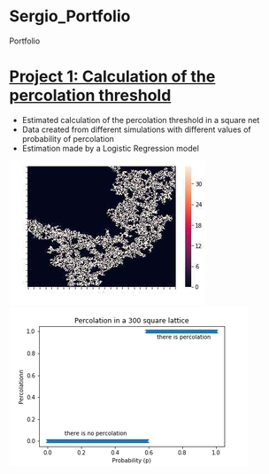 # Sergio_Portfolio
Portfolio

# [Project 1: Calculation of the percolation threshold](https://github.com/ssoler90/percolation)
- Estimated calculation of the percolation threshold in a square net
- Data created from different simulations with different values of probability of percolation
- Estimation made by a Logistic Regression model

![](https://github.com/ssoler90/Sergio_Portfolio/blob/main/images/percolation_cluster.jpeg) ![](https://github.com/ssoler90/Sergio_Portfolio/blob/main/images/Percolation_in_a_300_square_lattice.jpg)
